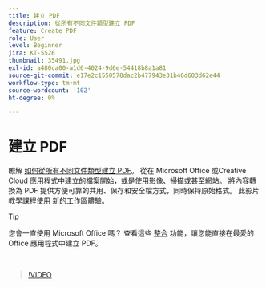```yaml
---
title: 建立 PDF
description: 從所有不同文件類型建立 PDF
feature: Create PDF
role: User
level: Beginner
jira: KT-5526
thumbnail: 35491.jpg
exl-id: a480ca00-a1d6-4024-9d6e-54418b8a1a81
source-git-commit: e17e2c1550578dac2b477943e31b46d603d62e44
workflow-type: tm+mt
source-wordcount: '102'
ht-degree: 0%

---
```


# 建立 PDF

瞭解 [如何從所有不同文件類型建立 PDF](https://www.adobe.com/tw/acrobat/online/convert-pdf.html)。 從在 Microsoft Office 或Creative Cloud 應用程式中建立的檔案開始，或是使用影像、掃描或甚至網站。 將內容轉換為 PDF 提供方便可靠的共用、保存和安全檔方式，同時保持原始格式。 此影片教學課程使用 [新的工作區體驗](new-workspace.md)。

>[!TIP]
>
>您會一直使用 Microsoft Office 嗎？ 查看這些 [整合](../integrate/integrate-overview.md#microsoft) 功能，讓您能直接在最愛的 Office 應用程式中建立 PDF。

<br>

>[!VIDEO](https://video.tv.adobe.com/v/35491?quality=12&learn=on&hidetitle=true)